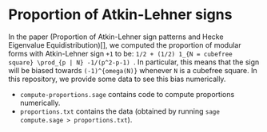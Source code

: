 # Proportion of Atkin-Lehner signs

In the paper (Proportion of Atkin-Lehner sign patterns and Hecke Eigenvalue Equidistribution)[], we computed the proportion of modular forms with Atkin-Lehner sign `+1` to be: `1/2 + (1/2) 1_{N = cubefree square} \prod_{p | N} -1/(p^2-p-1) `. In particular, this means that the sign will be biased towards `(-1)^{omega(N)}` whenever `N` is a cubefree square.  In this repository, we provide some data to see this bias numerically.

- `compute-proportions.sage` contains code to compute proportions numerically.
- `proportions.txt` contains the data (obtained by running `sage compute.sage > proportions.txt`).

